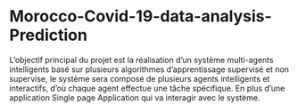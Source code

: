 # Morocco-Covid-19-data-analysis-Prediction
L’objectif principal du projet est la réalisation d’un système multi-agents intelligents basé sur plusieurs algorithmes d’apprentissage supervisé et non supervise, le système sera composé de plusieurs agents intelligents et interactifs, d’où chaque agent effectue une tâche spécifique. En plus d’une application Single page Application qui va interagir avec le système.

